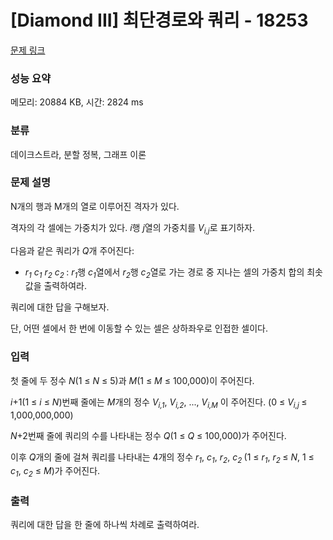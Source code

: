 # [Diamond III] 최단경로와 쿼리 - 18253 

[문제 링크](https://www.acmicpc.net/problem/18253) 

### 성능 요약

메모리: 20884 KB, 시간: 2824 ms

### 분류

데이크스트라, 분할 정복, 그래프 이론

### 문제 설명

<p>N개의 행과 M개의 열로 이루어진 격자가 있다.</p>

<p>격자의 각 셀에는 가중치가 있다. <em>i</em>행 <em>j</em>열의 가중치를 <em>V<sub>i,j</sub></em>로 표기하자.</p>

<p>다음과 같은 쿼리가 <em>Q</em>개 주어진다:</p>

<ul>
	<li><em>r<sub>1</sub> c<sub>1</sub> r<sub>2</sub> c</em><sub><em>2</em> </sub>: <em>r<sub>1</sub></em>행 <em>c<sub>1</sub></em>열에서 <em>r<sub>2</sub></em>행 <em>c<sub>2</sub></em>열로 가는 경로 중 지나는 셀의 가중치 합의 최솟값을 출력하여라.</li>
</ul>

<p>쿼리에 대한 답을 구해보자.</p>

<p>단, 어떤 셀에서 한 번에 이동할 수 있는 셀은 상하좌우로 인접한 셀이다.</p>

### 입력 

 <p>첫 줄에 두 정수 <em>N</em>(1 ≤ <em>N</em> ≤ 5)과 <em>M</em>(1 ≤ <em>M</em> ≤ 100,000)이 주어진다.</p>

<p><em>i</em>+1(1 ≤ <em>i</em> ≤ <em>N</em>)번째 줄에는 <em>M</em>개의 정수 <em>V<sub>i,1</sub></em>, <em>V<sub>i,2</sub></em>, ..., <em>V<sub>i,M</sub></em> 이 주어진다. (0 ≤ <em>V</em><sub><em>i,j</em> </sub>≤ 1,000,000,000)</p>

<p><em>N</em>+2번째 줄에 쿼리의 수를 나타내는 정수 <em>Q</em>(1 ≤ <em>Q</em> ≤ 100,000)가 주어진다.</p>

<p>이후 <em>Q</em>개의 줄에 걸쳐 쿼리를 나타내는 4개의 정수 <em>r<sub>1</sub></em>, <em>c<sub>1</sub></em>, <em>r<sub>2</sub></em>, <em>c</em><sub><em>2</em> </sub>(1 ≤ <em>r<sub>1</sub></em>, <em>r<sub>2</sub></em><sub> </sub>≤ <em>N</em>, 1 ≤ <em>c<sub>1</sub></em>, <em>c<sub>2</sub></em> ≤ <em>M</em>)가 주어진다.</p>

### 출력 

 <p>쿼리에 대한 답을 한 줄에 하나씩 차례로 출력하여라.</p>

